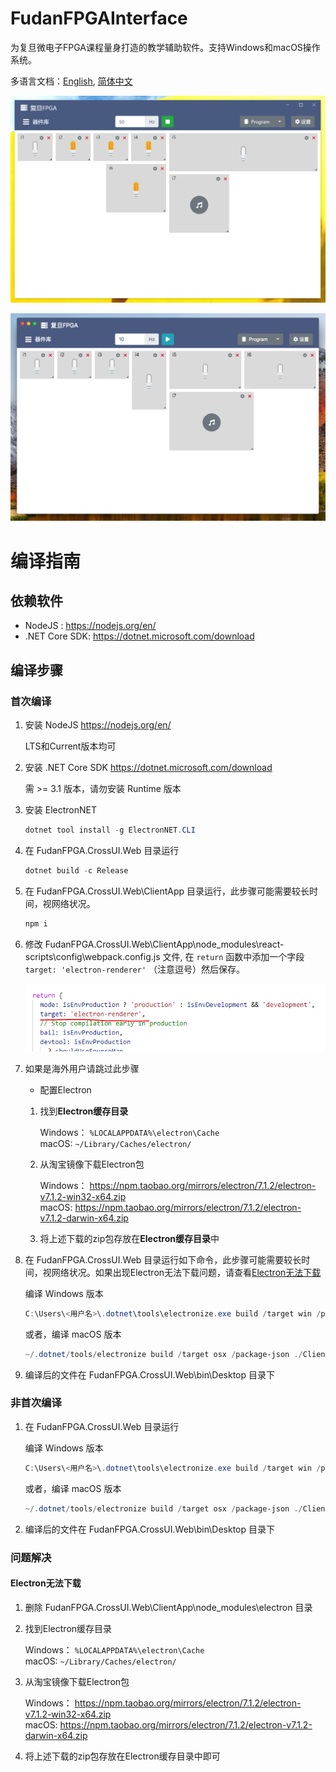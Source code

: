 # FudanFPGAInterface

为复旦微电子FPGA课程量身打造的教学辅助软件。支持Windows和macOS操作系统。

多语言文档：[English](./README.en-US.md), [简体中文](./README.md)

![win](./Imgs/win.png)

![mac](./Imgs/mac.png)


# 编译指南

## 依赖软件

- NodeJS : https://nodejs.org/en/
- .NET Core SDK: https://dotnet.microsoft.com/download

## 编译步骤

### 首次编译

1. 安装 NodeJS https://nodejs.org/en/
    
    LTS和Current版本均可

2. 安装 .NET Core SDK https://dotnet.microsoft.com/download

    需 >= 3.1 版本，请勿安装 Runtime 版本

3. 安装 ElectronNET 

    ```powershell
    dotnet tool install -g ElectronNET.CLI
    ```

4. 在 FudanFPGA.CrossUI.Web 目录运行

    ```powershell
    dotnet build -c Release
    ```

5. 在 FudanFPGA.CrossUI.Web\ClientApp 目录运行，此步骤可能需要较长时间，视网络状况。

    ```powershell
    npm i
    ```

6. 修改 FudanFPGA.CrossUI.Web\ClientApp\node_modules\react-scripts\config\webpack.config.js 文件, 在 ```return``` 函数中添加一个字段 ```target: 'electron-renderer'``` （注意逗号）然后保存。

    ![webpack](./Imgs/target.png)

7. 如果是海外用户请跳过此步骤

    - 配置Electron

    1. 找到**Electron缓存目录**

        Windows： ```%LOCALAPPDATA%\electron\Cache``` <br>
        macOS:  ```~/Library/Caches/electron/```

    2. 从淘宝镜像下载Electron包

        Windows： https://npm.taobao.org/mirrors/electron/7.1.2/electron-v7.1.2-win32-x64.zip <br>
        macOS:    https://npm.taobao.org/mirrors/electron/7.1.2/electron-v7.1.2-darwin-x64.zip

    3. 将上述下载的zip包存放在**Electron缓存目录**中

8. 在 FudanFPGA.CrossUI.Web 目录运行如下命令，此步骤可能需要较长时间，视网络状况。如果出现Electron无法下载问题，请查看[Electron无法下载](####Electron无法下载)

    编译 Windows 版本
    ```powershell
    C:\Users\<用户名>\.dotnet\tools\electronize.exe build /target win /package-json .\ClientApp\electron.package.json
    ```

    或者，编译 macOS 版本
    ```powershell
    ~/.dotnet/tools/electronize build /target osx /package-json ./ClientApp/electron.package.json
    ```
9. 编译后的文件在 FudanFPGA.CrossUI.Web\bin\Desktop 目录下

### 非首次编译

1. 在 FudanFPGA.CrossUI.Web 目录运行

    编译 Windows 版本
    ```powershell
    C:\Users\<用户名>\.dotnet\tools\electronize.exe build /target win /package-json .\ClientApp\electron.package.json
    ```

    或者，编译 macOS 版本
    ```powershell
    ~/.dotnet/tools/electronize build /target osx /package-json ./ClientApp/electron.package.json
    ```
2. 编译后的文件在 FudanFPGA.CrossUI.Web\bin\Desktop 目录下

### 问题解决

#### Electron无法下载

1. 删除 FudanFPGA.CrossUI.Web\ClientApp\node_modules\electron 目录

2. 找到Electron缓存目录

    Windows： ```%LOCALAPPDATA%\electron\Cache``` <br>
    macOS: ```~/Library/Caches/electron/```

3. 从淘宝镜像下载Electron包

    Windows： https://npm.taobao.org/mirrors/electron/7.1.2/electron-v7.1.2-win32-x64.zip <br>
    macOS:    https://npm.taobao.org/mirrors/electron/7.1.2/electron-v7.1.2-darwin-x64.zip

4. 将上述下载的zip包存放在Electron缓存目录中即可